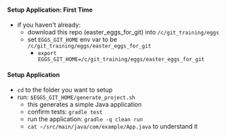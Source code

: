 
#### Setup Application: First Time

* if you haven't already: 
    * download this repo (easter_eggs_for_git) into `/c/git_training/eggs` 
    * set `EGGS_GIT_HOME` env var to be `/c/git_training/eggs/easter_eggs_for_git` 
        * `export EGGS_GIT_HOME=/c/git_training/eggs/easter_eggs_for_git`

#### Setup Application

* `cd` to the folder you want to setup
* run: `$EGGS_GIT_HOME/generate_project.sh` 
    * this generates a simple Java application
    * confirm tests: `gradle test`
    * run the application: `gradle -q clean run`
    * `cat ~/src/main/java/com/example/App.java` to understand it

